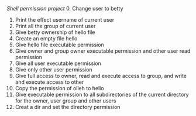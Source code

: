 *Shell permission project*
0. Change user to betty
1. Print the effect username of current user
2. Print all the group of current user
3. Give betty ownership of hello file
4. Create an empty file hello
5. Give hello file executable permission
6. Give owner and group owner executable permission and other user read permission
7. Give all user executable permission
8. Give only other user permission
9. Give full access to owner, read and execute access to group, and write and execute access to other
10. Copy the permission of olleh to hello
11. Give executable permission to all subdirectories of the current directory for the owner, user group and other users
12. Creat a dir and set the directory permission
